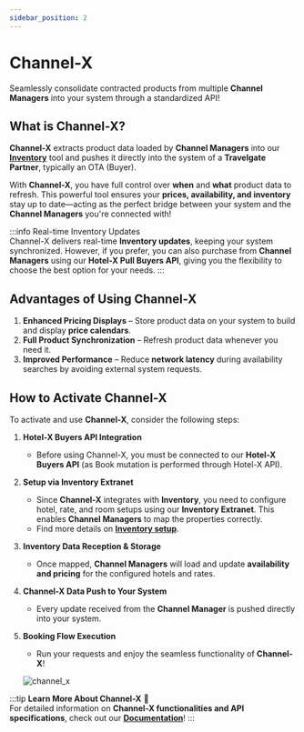 ```yaml
---
sidebar_position: 2
---
```


# Channel-X

Seamlessly consolidate contracted products from multiple **Channel Managers** into your system through a standardized API!

## What is Channel-X? 

**Channel-X** extracts product data loaded by **Channel Managers** into our **[Inventory](/kb/connectivity-products/for-buyers/inventory/inventory-solution)** tool and pushes it directly into the system of a **Travelgate Partner**, typically an OTA (Buyer).

With **Channel-X**, you have full control over **when** and **what** product data to refresh. This powerful tool ensures your **prices, availability, and inventory** stay up to date—acting as the perfect bridge between your system and the **Channel Managers** you're connected with!

:::info Real-time Inventory Updates   
Channel-X delivers real-time **Inventory updates**, keeping your system synchronized. However, if you prefer, you can also purchase from **Channel Managers** using our **Hotel-X Pull Buyers API**, giving you the flexibility to choose the best option for your needs.
:::

## Advantages of Using Channel-X 

1. **Enhanced Pricing Displays** – Store product data on your system to build and display **price calendars**.
2. **Full Product Synchronization** – Refresh product data whenever you need it.
3. **Improved Performance** – Reduce **network latency** during availability searches by avoiding external system requests.

## How to Activate Channel-X 

To activate and use **Channel-X**, consider the following steps:

1. **Hotel-X Buyers API Integration**  
   - Before using Channel-X, you must be connected to our **Hotel-X Buyers API** (as Book mutation is performed through Hotel-X API).

2. **Setup via Inventory Extranet**  
   - Since **Channel-X** integrates with **Inventory**, you need to configure hotel, rate, and room setups using our **Inventory Extranet**. This enables **Channel Managers** to map the properties correctly.  
   - Find more details on **[Inventory setup](/kb/connectivity-products/for-buyers/inventory/set-up/overview)**.

3. **Inventory Data Reception & Storage**  
   - Once mapped, **Channel Managers** will load and update **availability and pricing** for the configured hotels and rates.

4. **Channel-X Data Push to Your System**  
   - Every update received from the **Channel Manager** is pushed directly into your system.

5. **Booking Flow Execution**  
   - Run your requests and enjoy the seamless functionality of **Channel-X**!

   ![channel_x](https://storage.travelgate.com/kbase/channel_x.jpg)

:::tip
**Learn More About Channel-X** 📖  
For detailed information on **Channel-X functionalities and API specifications**, check out our **[Documentation](/docs/apis/for-buyers/inventory-buyers/channel-x-push-buyers-api/quickstart)**!
:::
